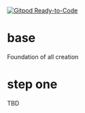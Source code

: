 [![Gitpod Ready-to-Code](https://img.shields.io/badge/Gitpod-Ready--to--Code-blue?logo=gitpod)](https://gitpod.io/#https://github.com/C0reDumpByt3sBits/base) 

# base
Foundation of all creation

# step one
TBD
